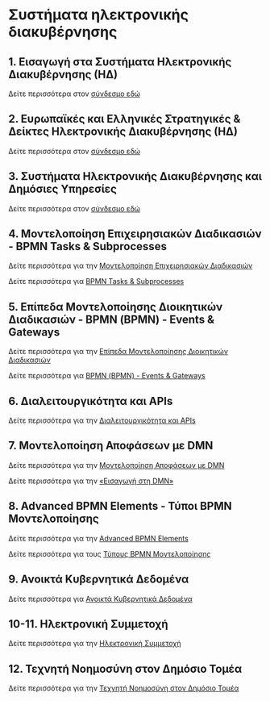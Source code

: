 # Συστήματα ηλεκτρονικής διακυβέρνησης

## 1. Εισαγωγή στα Συστήματα Ηλεκτρονικής Διακυβέρνησης (ΗΔ)

Δείτε περισσότερα στον [σύνδεσμο εδώ](1st_lecture.md)

## 2. Ευρωπαϊκές και Ελληνικές Στρατηγικές & Δείκτες Ηλεκτρονικής Διακυβέρνησης (ΗΔ)

Δείτε περισσότερα στον [σύνδεσμο εδώ](2nd_lecture.md)

## 3. Συστήματα Ηλεκτρονικής Διακυβέρνησης και Δημόσιες Υπηρεσίες

Δείτε περισσότερα στον [σύνδεσμο εδώ](3rd_lecture.md)

## 4. Μοντελοποίηση Επιχειρησιακών Διαδικασιών - BPMN Tasks & Subprocesses

Δείτε περισσότερα για την [Μοντελοποίηση Επιχειρησιακών Διαδικασιών](4th_lecture.md)

Δείτε περισσότερα για [BPMN Tasks & Subprocesses](4th_lecture_lab.md)

## 5. Επίπεδα Μοντελοποίησης Διοικητικών Διαδικασιών - ΒΡΜΝ (BPMN) - Events & Gateways 

Δείτε περισσότερα για την [Επίπεδα Μοντελοποίησης Διοικητικών Διαδικασιών](5h_lecture.md)

Δείτε περισσότερα για [ΒΡΜΝ (BPMN) - Events & Gateways ](5th_lecture_lab.md)

## 6. Διαλειτουργικότητα και APIs

Δείτε περισσότερα για την [Διαλειτουργικότητα και APIs](6h_lecture.md)

## 7. Μοντελοποίηση Αποφάσεων με DMN

Δείτε περισσότερα για την [Μοντελοποίηση Αποφάσεων με DMN](7h_lecture.md)

Δείτε περισσότερα για την [«Εισαγωγή στη DMN»](7h_lecture_DMN.md)

## 8. Advanced BPMN Elements - Τύποι BPMN Μοντελοποίησης

Δείτε περισσότερα για την [Advanced BPMN Elements](8h_lecture.md)

Δείτε περισσότερα για τους [Τύπους BPMN Μοντελοποίησης](8h_lecture_types.md)

## 9. Ανοικτά Κυβερνητικά Δεδομένα

Δείτε περισσότερα για [Ανοικτά Κυβερνητικά Δεδομένα](9th_lecture.md)

## 10-11. Ηλεκτρονική Συμμετοχή

Δείτε περισσότερα για την [Ηλεκτρονική Συμμετοχή](10th_11th_lectures.md)

## 12. Τεχνητή Νοημοσύνη στον Δημόσιο Τομέα

Δείτε περισσότερα για την [Τεχνητή Νοημοσύνη στον Δημόσιο Τομέα](12th_lecture.md)
